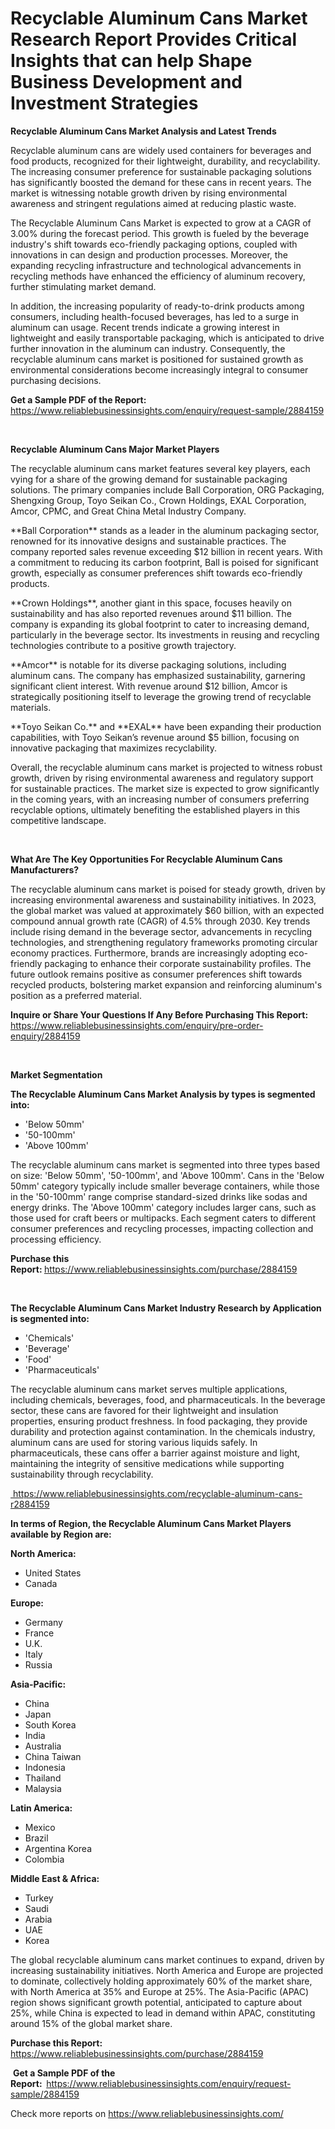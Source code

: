 <p><h1>Recyclable Aluminum Cans Market Research Report Provides Critical Insights that can help Shape Business Development and Investment Strategies</h1></p><p><strong>Recyclable Aluminum Cans Market Analysis and Latest Trends</strong></p>
<p><p>Recyclable aluminum cans are widely used containers for beverages and food products, recognized for their lightweight, durability, and recyclability. The increasing consumer preference for sustainable packaging solutions has significantly boosted the demand for these cans in recent years. The market is witnessing notable growth driven by rising environmental awareness and stringent regulations aimed at reducing plastic waste. </p><p>The Recyclable Aluminum Cans Market is expected to grow at a CAGR of 3.00% during the forecast period. This growth is fueled by the beverage industry's shift towards eco-friendly packaging options, coupled with innovations in can design and production processes. Moreover, the expanding recycling infrastructure and technological advancements in recycling methods have enhanced the efficiency of aluminum recovery, further stimulating market demand.</p><p>In addition, the increasing popularity of ready-to-drink products among consumers, including health-focused beverages, has led to a surge in aluminum can usage. Recent trends indicate a growing interest in lightweight and easily transportable packaging, which is anticipated to drive further innovation in the aluminum can industry. Consequently, the recyclable aluminum cans market is positioned for sustained growth as environmental considerations become increasingly integral to consumer purchasing decisions.</p></p>
<p><strong>Get a Sample PDF of the Report:&nbsp;</strong> <a href="https://www.reliablebusinessinsights.com/enquiry/request-sample/2884159?utm_campaign=2629&utm_medium=2&utm_source=Github&utm_content=ia&utm_term=13032025&utm_id=recyclable-aluminum-cans">https://www.reliablebusinessinsights.com/enquiry/request-sample/2884159</a></p>
<p>&nbsp;</p>
<p><strong>Recyclable Aluminum Cans Major Market Players</strong></p>
<p><p>The recyclable aluminum cans market features several key players, each vying for a share of the growing demand for sustainable packaging solutions. The primary companies include Ball Corporation, ORG Packaging, Shengxing Group, Toyo Seikan Co., Crown Holdings, EXAL Corporation, Amcor, CPMC, and Great China Metal Industry Company.</p><p>**Ball Corporation** stands as a leader in the aluminum packaging sector, renowned for its innovative designs and sustainable practices. The company reported sales revenue exceeding $12 billion in recent years. With a commitment to reducing its carbon footprint, Ball is poised for significant growth, especially as consumer preferences shift towards eco-friendly products.</p><p>**Crown Holdings**, another giant in this space, focuses heavily on sustainability and has also reported revenues around $11 billion. The company is expanding its global footprint to cater to increasing demand, particularly in the beverage sector. Its investments in reusing and recycling technologies contribute to a positive growth trajectory.</p><p>**Amcor** is notable for its diverse packaging solutions, including aluminum cans. The company has emphasized sustainability, garnering significant client interest. With revenue around $12 billion, Amcor is strategically positioning itself to leverage the growing trend of recyclable materials.</p><p>**Toyo Seikan Co.** and **EXAL** have been expanding their production capabilities, with Toyo Seikan’s revenue around $5 billion, focusing on innovative packaging that maximizes recyclability.</p><p>Overall, the recyclable aluminum cans market is projected to witness robust growth, driven by rising environmental awareness and regulatory support for sustainable practices. The market size is expected to grow significantly in the coming years, with an increasing number of consumers preferring recyclable options, ultimately benefiting the established players in this competitive landscape.</p></p>
<p>&nbsp;</p>
<p><strong>What Are The Key Opportunities For Recyclable Aluminum Cans Manufacturers?</strong></p>
<p><p>The recyclable aluminum cans market is poised for steady growth, driven by increasing environmental awareness and sustainability initiatives. In 2023, the global market was valued at approximately $60 billion, with an expected compound annual growth rate (CAGR) of 4.5% through 2030. Key trends include rising demand in the beverage sector, advancements in recycling technologies, and strengthening regulatory frameworks promoting circular economy practices. Furthermore, brands are increasingly adopting eco-friendly packaging to enhance their corporate sustainability profiles. The future outlook remains positive as consumer preferences shift towards recycled products, bolstering market expansion and reinforcing aluminum's position as a preferred material.</p></p>
<p><strong>Inquire or Share Your Questions If Any Before Purchasing This Report:</strong> <a href="https://www.reliablebusinessinsights.com/enquiry/pre-order-enquiry/2884159?utm_campaign=2629&utm_medium=2&utm_source=Github&utm_content=ia&utm_term=13032025&utm_id=recyclable-aluminum-cans">https://www.reliablebusinessinsights.com/enquiry/pre-order-enquiry/2884159</a></p>
<p>&nbsp;</p>
<p><strong>Market Segmentation</strong></p>
<p><strong>The Recyclable Aluminum Cans Market Analysis by types is segmented into:</strong></p>
<p><ul><li>'Below 50mm'</li><li>'50-100mm'</li><li>'Above 100mm'</li></ul></p>
<p><p>The recyclable aluminum cans market is segmented into three types based on size: 'Below 50mm', '50-100mm', and 'Above 100mm'. Cans in the 'Below 50mm' category typically include smaller beverage containers, while those in the '50-100mm' range comprise standard-sized drinks like sodas and energy drinks. The 'Above 100mm' category includes larger cans, such as those used for craft beers or multipacks. Each segment caters to different consumer preferences and recycling processes, impacting collection and processing efficiency.</p></p>
<p><strong>Purchase this Report:&nbsp;</strong><a href="https://www.reliablebusinessinsights.com/purchase/2884159?utm_campaign=2629&utm_medium=2&utm_source=Github&utm_content=ia&utm_term=13032025&utm_id=recyclable-aluminum-cans">https://www.reliablebusinessinsights.com/purchase/2884159</a></p>
<p>&nbsp;</p>
<p><strong>The Recyclable Aluminum Cans Market Industry Research by Application is segmented into:</strong></p>
<p><ul><li>'Chemicals'</li><li>'Beverage'</li><li>'Food'</li><li>'Pharmaceuticals'</li></ul></p>
<p><p>The recyclable aluminum cans market serves multiple applications, including chemicals, beverages, food, and pharmaceuticals. In the beverage sector, these cans are favored for their lightweight and insulation properties, ensuring product freshness. In food packaging, they provide durability and protection against contamination. In the chemicals industry, aluminum cans are used for storing various liquids safely. In pharmaceuticals, these cans offer a barrier against moisture and light, maintaining the integrity of sensitive medications while supporting sustainability through recyclability.</p></p>
<p><a href="https://www.reliablebusinessinsights.com/recyclable-aluminum-cans-r2884159?utm_campaign=2629&utm_medium=2&utm_source=Github&utm_content=ia&utm_term=13032025&utm_id=recyclable-aluminum-cans">&nbsp;https://www.reliablebusinessinsights.com/recyclable-aluminum-cans-r2884159</a></p>
<p><strong>In terms of Region, the Recyclable Aluminum Cans Market Players available by Region are:</strong></p>
<p>
    <p> <strong> North America: </strong>
        <ul>
            <li>United States</li>
            <li>Canada</li>
        </ul>
        </p> 
    <p> <strong> Europe: </strong>
        <ul>
            <li>Germany</li>
            <li>France</li>
            <li>U.K.</li>
            <li>Italy</li>
            <li>Russia</li>
        </ul>
        </p> 
    <p> <strong> Asia-Pacific: </strong>
        <ul>
            <li>China</li>
            <li>Japan</li>
            <li>South Korea</li>
            <li>India</li>
            <li>Australia</li>
            <li>China Taiwan</li>
            <li>Indonesia</li>
            <li>Thailand</li>
            <li>Malaysia</li>
        </ul>
        </p> 
    <p> <strong> Latin America: </strong>
        <ul>
            <li>Mexico</li>
            <li>Brazil</li>
            <li>Argentina Korea</li>
            <li>Colombia</li>
        </ul>
        </p> 
    <p> <strong> Middle East & Africa: </strong>
        <ul>
            <li>Turkey</li>
            <li>Saudi</li>
            <li>Arabia</li>
            <li>UAE</li>
            <li>Korea</li>
        </ul>
    </p>
    </p>
<p><p>The global recyclable aluminum cans market continues to expand, driven by increasing sustainability initiatives. North America and Europe are projected to dominate, collectively holding approximately 60% of the market share, with North America at 35% and Europe at 25%. The Asia-Pacific (APAC) region shows significant growth potential, anticipated to capture about 25%, while China is expected to lead in demand within APAC, constituting around 15% of the global market share.</p></p>
<p><strong>Purchase this Report: </strong><a href="https://www.reliablebusinessinsights.com/purchase/2884159?utm_campaign=2629&utm_medium=2&utm_source=Github&utm_content=ia&utm_term=13032025&utm_id=recyclable-aluminum-cans">https://www.reliablebusinessinsights.com/purchase/2884159</a></p>
<p>&nbsp;<strong>Get a Sample PDF of the Report:&nbsp;&nbsp;</strong><a href="https://www.reliablebusinessinsights.com/enquiry/request-sample/2884159?utm_campaign=2629&utm_medium=2&utm_source=Github&utm_content=ia&utm_term=13032025&utm_id=recyclable-aluminum-cans">https://www.reliablebusinessinsights.com/enquiry/request-sample/2884159</a></p>
<p><strong></strong></p>
<p>Check more reports on <a href="https://www.reliablebusinessinsights.com/?utm_campaign=2629&utm_medium=2&utm_source=Github&utm_content=ia&utm_term=13032025&utm_id=recyclable-aluminum-cans">https://www.reliablebusinessinsights.com/</a></p>